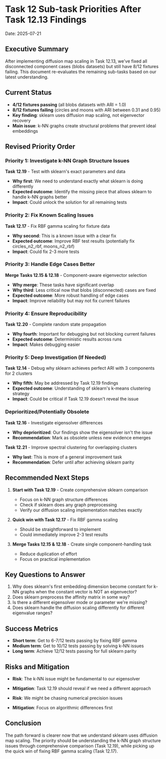 # Task 12 Sub-task Priorities After Task 12.13 Findings

Date: 2025-07-21

## Executive Summary

After implementing diffusion map scaling in Task 12.13, we've fixed all disconnected component cases (blobs datasets) but still have 8/12 fixtures failing. This document re-evaluates the remaining sub-tasks based on our latest understanding.

## Current Status

- **4/12 fixtures passing** (all blobs datasets with ARI = 1.0)
- **8/12 fixtures failing** (circles and moons with ARI between 0.31 and 0.95)
- **Key finding**: sklearn uses diffusion map scaling, not eigenvector recovery
- **Main issue**: k-NN graphs create structural problems that prevent ideal embeddings

## Revised Priority Order

### Priority 1: Investigate k-NN Graph Structure Issues

**Task 12.19** - Test with sklearn's exact parameters and data

- **Why first**: We need to understand exactly what sklearn is doing differently
- **Expected outcome**: Identify the missing piece that allows sklearn to handle k-NN graphs better
- **Impact**: Could unlock the solution for all remaining tests

### Priority 2: Fix Known Scaling Issues

**Task 12.17** - Fix RBF gamma scaling for fixture data

- **Why second**: This is a known issue with a clear fix
- **Expected outcome**: Improve RBF test results (potentially fix circles_n2_rbf, moons_n2_rbf)
- **Impact**: Could fix 2-3 more tests

### Priority 3: Handle Edge Cases Better

**Merge Tasks 12.15 & 12.18** - Component-aware eigenvector selection

- **Why merge**: These tasks have significant overlap
- **Why third**: Less critical now that blobs (disconnected) cases are fixed
- **Expected outcome**: More robust handling of edge cases
- **Impact**: Improve reliability but may not fix current failures

### Priority 4: Ensure Reproducibility

**Task 12.20** - Complete random state propagation

- **Why fourth**: Important for debugging but not blocking current failures
- **Expected outcome**: Deterministic results across runs
- **Impact**: Makes debugging easier

### Priority 5: Deep Investigation (If Needed)

**Task 12.14** - Debug why sklearn achieves perfect ARI with 3 components for 2 clusters

- **Why fifth**: May be addressed by Task 12.19 findings
- **Expected outcome**: Understanding of sklearn's k-means clustering strategy
- **Impact**: Could be critical if Task 12.19 doesn't reveal the issue

### Deprioritized/Potentially Obsolete

**Task 12.16** - Investigate eigensolver differences

- **Why deprioritized**: Our findings show the eigensolver isn't the issue
- **Recommendation**: Mark as obsolete unless new evidence emerges

**Task 12.21** - Improve spectral clustering for overlapping clusters

- **Why last**: This is more of a general improvement task
- **Recommendation**: Defer until after achieving sklearn parity

## Recommended Next Steps

1. **Start with Task 12.19** - Create comprehensive sklearn comparison
   - Focus on k-NN graph structure differences
   - Check if sklearn does any graph preprocessing
   - Verify our diffusion scaling implementation matches exactly

2. **Quick win with Task 12.17** - Fix RBF gamma scaling
   - Should be straightforward to implement
   - Could immediately improve 2-3 test results

3. **Merge Tasks 12.15 & 12.18** - Create single component-handling task
   - Reduce duplication of effort
   - Focus on practical implementation

## Key Questions to Answer

1. Why does sklearn's first embedding dimension become constant for k-NN graphs when the constant vector is NOT an eigenvector?
2. Does sklearn preprocess the affinity matrix in some way?
3. Is there a different eigensolver mode or parameter we're missing?
4. Does sklearn handle the diffusion scaling differently for different eigenvalue ranges?

## Success Metrics

- **Short term**: Get to 6-7/12 tests passing by fixing RBF gamma
- **Medium term**: Get to 10/12 tests passing by solving k-NN issues
- **Long term**: Achieve 12/12 tests passing for full sklearn parity

## Risks and Mitigation

- **Risk**: The k-NN issue might be fundamental to our eigensolver
- **Mitigation**: Task 12.19 should reveal if we need a different approach

- **Risk**: We might be chasing numerical precision issues
- **Mitigation**: Focus on algorithmic differences first

## Conclusion

The path forward is clearer now that we understand sklearn uses diffusion map scaling. The priority should be understanding the k-NN graph structure issues through comprehensive comparison (Task 12.19), while picking up the quick win of fixing RBF gamma scaling (Task 12.17).

